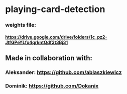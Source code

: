# playing-card-detection

### weights file: 

#### https://drive.google.com/drive/folders/1c_pz2-JtfGPeYLfx4qrkntQdf3t3Bj31

## Made in collaboration with:

### Aleksander: https://github.com/ablaszkiewicz

### Dominik: https://github.com/Dokanix